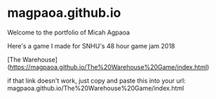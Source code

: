 # magpaoa.github.io

Welcome to the portfolio of Micah Agpaoa

Here's a game I made for SNHU's 48 hour game jam 2018

[The Warehouse] (https://magpaoa.github.io/The%20Warehouse%20Game/index.html)

if that link doesn't work, just copy and paste this into your url:
magpaoa.github.io/The%20Warehouse%20Game/index.html
